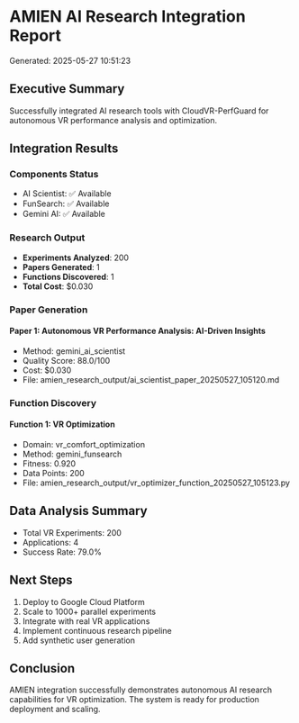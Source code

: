 # AMIEN AI Research Integration Report
Generated: 2025-05-27 10:51:23

## Executive Summary
Successfully integrated AI research tools with CloudVR-PerfGuard for autonomous VR performance analysis and optimization.

## Integration Results

### Components Status
- AI Scientist: ✅ Available
- FunSearch: ✅ Available  
- Gemini AI: ✅ Available

### Research Output
- **Experiments Analyzed**: 200
- **Papers Generated**: 1
- **Functions Discovered**: 1
- **Total Cost**: $0.030

### Paper Generation

#### Paper 1: Autonomous VR Performance Analysis: AI-Driven Insights
- Method: gemini_ai_scientist
- Quality Score: 88.0/100
- Cost: $0.030
- File: amien_research_output/ai_scientist_paper_20250527_105120.md

### Function Discovery

#### Function 1: VR Optimization
- Domain: vr_comfort_optimization
- Method: gemini_funsearch
- Fitness: 0.920
- Data Points: 200
- File: amien_research_output/vr_optimizer_function_20250527_105123.py

## Data Analysis Summary
- Total VR Experiments: 200
- Applications: 4
- Success Rate: 79.0%

## Next Steps
1. Deploy to Google Cloud Platform
2. Scale to 1000+ parallel experiments
3. Integrate with real VR applications
4. Implement continuous research pipeline
5. Add synthetic user generation

## Conclusion
AMIEN integration successfully demonstrates autonomous AI research capabilities for VR optimization. The system is ready for production deployment and scaling.
